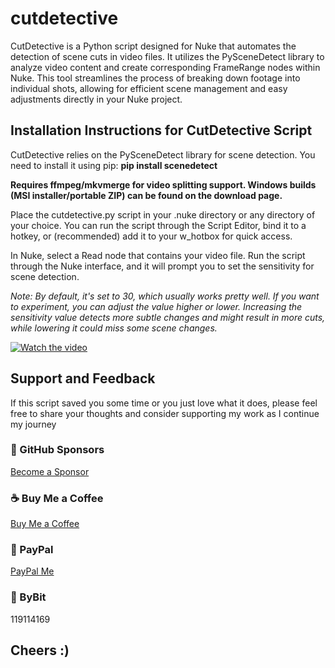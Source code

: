 # cutdetective
CutDetective is a Python script designed for Nuke that automates the detection of scene cuts in video files. It utilizes the PySceneDetect library to analyze video content and create corresponding FrameRange nodes within Nuke. This tool streamlines the process of breaking down footage into individual shots, allowing for efficient scene management and easy adjustments directly in your Nuke project.

## Installation Instructions for CutDetective Script

CutDetective relies on the PySceneDetect library for scene detection. You need to install it using pip:
**pip install scenedetect**

**Requires ffmpeg/mkvmerge for video splitting support. Windows builds (MSI installer/portable ZIP) can be found on the download page.**

Place the cutdetective.py script in your .nuke directory or any directory of your choice.
You can run the script through the Script Editor, bind it to a hotkey, or (recommended) add it to your w_hotbox for quick access.

In Nuke, select a Read node that contains your video file.
Run the script through the Nuke interface, and it will prompt you to set the sensitivity for scene detection.

*Note: 
By default, it's set to 30, which usually works pretty well. If you want to experiment, you can adjust the value higher or lower. Increasing the sensitivity value detects more subtle changes and might result in more cuts, while lowering it could miss some scene changes.*

[![Watch the video](https://img.youtube.com/vi/CNX4QDJAd98/maxresdefault.jpg)](https://youtu.be/CNX4QDJAd98)

## Support and Feedback

If this script saved you some time or you just love what it does, please feel free to share your thoughts and consider supporting my work as I continue my journey

### 💖 GitHub Sponsors
[Become a Sponsor](https://github.com/sponsors/natlrazfx)
### ☕ Buy Me a Coffee
[Buy Me a Coffee](https://www.buymeacoffee.com/natlrazfx)
### 💸 PayPal
[PayPal Me](https://paypal.me/natlrazfx)
### 👾 ByBit
119114169


## Cheers :) 
